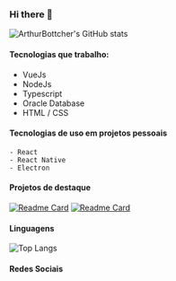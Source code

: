 ### Hi there 👋
![ArthurBottcher's GitHub stats](https://github-readme-stats.vercel.app/api?username=ArthurBottcher&show_icons=true&theme=react)
#### Tecnologias que trabalho:
- VueJs
- NodeJs
- Typescript
- Oracle Database
- HTML / CSS

#### Tecnologias de uso em projetos pessoais
    - React
    - React Native
    - Electron

#### Projetos de destaque
[![Readme Card](https://github-readme-stats.vercel.app/api/pin/?username=ArthurBottcher&repo=Bolim&theme=react)](https://github.com/ArthurBottcher/Bolim)
[![Readme Card](https://github-readme-stats.vercel.app/api/pin/?username=ArthurBottcher&repo=TheGreatKhali&theme=react)](https://github.com/ArthurBottcher/TheGreatKhali)

#### Linguagens
![Top Langs](https://github-readme-stats.vercel.app/api/top-langs/?username=ArthurBottcher&theme=react)
#### Redes Sociais


